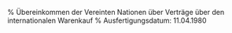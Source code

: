 % Übereinkommen der Vereinten Nationen über Verträge über den internationalen Warenkauf
% Ausfertigungsdatum: 11.04.1980
 